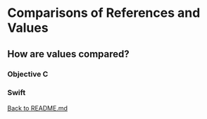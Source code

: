 # Comparisons of References and Values

## How are values compared?

### Objective C 

### Swift
[Back to README.md](README.md)

